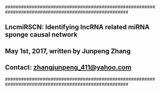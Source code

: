 ######################################################################################################
## LncmiRSCN: Identifying lncRNA related miRNA sponge causal network
## May 1st, 2017, written by Junpeng Zhang
## Contact: zhangjunpeng_411@yahoo.com
######################################################################################################
